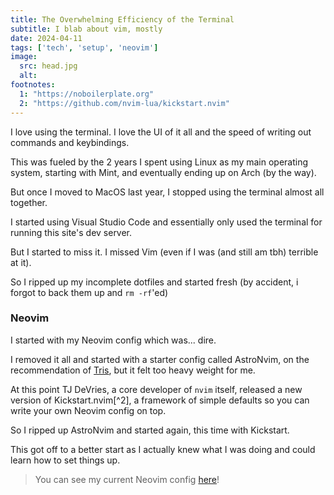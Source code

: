 ```yaml
---
title: The Overwhelming Efficiency of the Terminal
subtitle: I blab about vim, mostly
date: 2024-04-11
tags: ['tech', 'setup', 'neovim']
image:
  src: head.jpg
  alt:
footnotes:
  1: "https://noboilerplate.org"
  2: "https://github.com/nvim-lua/kickstart.nvim"
---
```


I love using the terminal. I love the UI of it all and the speed of writing out commands and keybindings.

This was fueled by the 2 years I spent using Linux as my main operating system, starting with Mint, and eventually ending up on Arch (by the way).

But once I moved to MacOS last year, I stopped using the terminal almost all together.

I started using Visual Studio Code and essentially only used the terminal for running this site's dev server.

But I started to miss it. I missed Vim (even if I was (and still am tbh) terrible at it).

So I ripped up my incomplete dotfiles and started fresh (by accident, i forgot to back them up and `rm -rf`'ed)

### Neovim

I started with my Neovim config which was... dire.

I removed it all and started with a starter config called AstroNvim, on the recommendation of [Tris](https://noboilerplate.org),
but it felt too heavy weight for me.

At this point TJ DeVries, a core developer of `nvim` itself, released a new version of Kickstart.nvim[^2],
a framework of simple defaults so you can write your own Neovim config on top.

So I ripped up AstroNvim and started again, this time with Kickstart.

This got off to a better start as I actually knew what I was doing and could learn how to set things up.

> You can see my current Neovim config [here](https://go.laker.tech/neovim)!